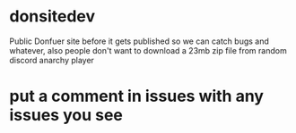 # donsitedev
Public Donfuer site before it gets published so we can catch bugs and whatever, also people don't want to download a 23mb zip file from random discord anarchy player

# put a comment in issues with any issues you see
